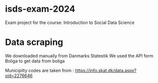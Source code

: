 # isds-exam-2024
Exam project for the course: Introduction to Social Data Science

# Data scraping
We downloaded manually from Danmarks Statestik
We used the API form Boliga to get data  from boliga

Municipilty codes are taken from : https://info.skat.dk/data.aspx?oid=2276646
